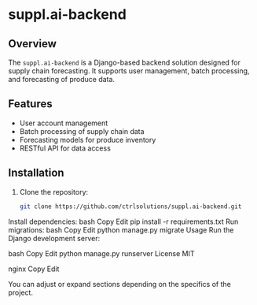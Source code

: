 # suppl.ai-backend

## Overview
The `suppl.ai-backend` is a Django-based backend solution designed for supply chain forecasting. It supports user management, batch processing, and forecasting of produce data.

## Features
- User account management
- Batch processing of supply chain data
- Forecasting models for produce inventory
- RESTful API for data access

## Installation

1. Clone the repository:
   ```bash
   git clone https://github.com/ctrlsolutions/suppl.ai-backend.git
Install dependencies:
bash
Copy
Edit
pip install -r requirements.txt
Run migrations:
bash
Copy
Edit
python manage.py migrate
Usage
Run the Django development server:

bash
Copy
Edit
python manage.py runserver
License
MIT

nginx
Copy
Edit

You can adjust or expand sections depending on the specifics of the project.
